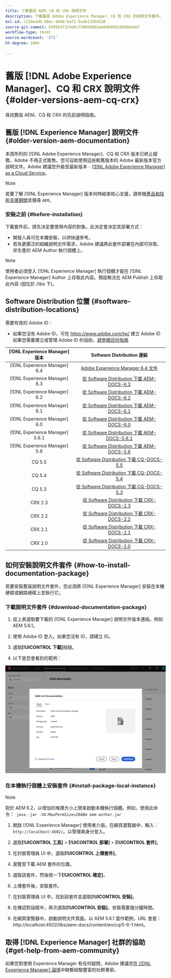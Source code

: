 ```yaml
---
title: 下載舊版 AEM、CQ 和 CRX 說明文件
description: 下載舊版 Adobe Experience Manager、CQ 和 CRX 的說明文件套件。
exl-id: c210eadb-58ec-4d40-ba72-5e4b11564510
source-git-commit: b599547324e6c750050801ee64b9602d5068e4ef
workflow-type: tm+mt
source-wordcount: '571'
ht-degree: 100%

---
```


# 舊版 [!DNL Adobe Experience Manager]、CQ 和 CRX 說明文件 {#older-versions-aem-cq-crx}

尋找舊版 AEM、CQ 和 CRX 的先前說明指南。

## 舊版 [!DNL Experience Manager] 說明文件 {#older-version-aem-documentation}

本頁所列的 [!DNL Adobe Experience Manager]、CQ 和 CRX 版本已終止服務，Adobe 不再正式販售。您可自助使用這些較舊版本的 Adobe 最新版本官方說明文件。Adobe 建議您升級至最新版本 - [[!DNL Adobe Experience Manager] as a Cloud Service](https://experienceleague.adobe.com/zh-hant/docs/experience-manager-cloud-service)。

>[!NOTE]
>
>若要了解 [!DNL Experience Manager] 版本何時結束核心支援，請參閱[產品和技術支援期間](https://helpx.adobe.com/tw/support/programs/eol-matrix.html)並搜尋 `AEM`。

### 安裝之前 {#before-installation}

下載套件前，請先決定要使用內容的對象。此決定會決定其部署方式：

* 開發人員可在本機安裝，以供快速參考。
* 若為更廣泛的組織說明文件需求，Adobe 建議將此套件部署在內部可存取、非生產的 AEM Author 執行個體上。

>[!NOTE]
>
>使用者必須登入 [!DNL Experience Manager] 執行個體才能在 [!DNL Experience Manager] Author 上存取此內容。預設無法在 AEM Publish 上存取此內容 (因位於 /libs 下)。

## Software Distribution 位置 {#software-distribution-locations}

需要有效的 Adobe ID：

* 如果您沒有 Adobe ID，可在 https://www.adobe.com/tw/ 建立 Adobe ID
如果您需要建立或管理 Adobe ID 的協助，[請參閱這份指南](https://helpx.adobe.com/tw/manage-account.html)

| [!DNL Experience Manager] 版本 | Software Distribution 連結 |
|:-----------:|:--------------------------------------------------:|
| [!DNL Experience Manager] 6.4 | [Adobe Experience Manager 6.4 文件](https://experienceleague.adobe.com/zh-hant/docs/experience-manager-64) |
| [!DNL Experience Manager] 6.3 | [從 Software Distribution 下載 AEM-DOCS-6.3](https://experience.adobe.com/#/downloads/content/software-distribution/en/aem.html?package=/content/software-distribution/en/details.html/content/dam/aem/public/adobe/packages/aem-docs/aem-docs-6-3.zip) |
| [!DNL Experience Manager] 6.2 | [從 Software Distribution 下載 AEM-DOCS-6.2](https://experience.adobe.com/#/downloads/content/software-distribution/en/aem.html?package=/content/software-distribution/en/details.html/content/dam/aem/public/adobe/packages/aem-docs/aem-docs-6-2.zip) |
| [!DNL Experience Manager] 6.1 | [從 Software Distribution 下載 AEM-DOCS-6.1](https://experience.adobe.com/#/downloads/content/software-distribution/en/aem.html?package=/content/software-distribution/en/details.html/content/dam/aem/public/adobe/packages/aem-docs/aem-docs-6-1.zip) |
| [!DNL Experience Manager] 6.0 | [從 Software Distribution 下載 AEM-DOCS-6.0](https://experience.adobe.com/#/downloads/content/software-distribution/en/aem.html?package=/content/software-distribution/en/details.html/content/dam/aem/public/adobe/packages/aem-docs/aem-docs-6-0.zip) |
| [!DNL Experience Manager] 5.6.1 | [從 Software Distribution 下載 AEM-DOCS-5.6.1](https://experience.adobe.com/#/downloads/content/software-distribution/en/aem.html?package=/content/software-distribution/en/details.html/content/dam/aem/public/adobe/packages/aem-docs/aem-docs-5-6-1.zip) |
| [!DNL Experience Manager] 5.6 | [從 Software Distribution 下載 AEM-DOCS-5.6](https://experience.adobe.com/#/downloads/content/software-distribution/en/aem.html?package=/content/software-distribution/en/details.html/content/dam/aem/public/adobe/packages/aem-docs/aem-docs-5-6.zip) |
| CQ 5.5 | [從 Software Distribution 下載 CQ-DOCS-5.5](https://experience.adobe.com/#/downloads/content/software-distribution/en/aem.html?package=%2Fcontent%2Fsoftware-distribution%2Fen%2Fdetails.html%2Fcontent%2Fdam%2Faem%2Fpublic%2Fadobe%2Fpackages%2Faem-docs%2Faem-docs-5-5.zip) |
| CQ 5.4 | [從 Software Distribution 下載 CQ-DOCS-5.4](https://experience.adobe.com/#/downloads/content/software-distribution/en/aem.html?package=/content/software-distribution/en/details.html/content/dam/aem/public/adobe/packages/aem-docs/aem-docs-5-4.zip) |
| CQ 5.3 | [從 Software Distribution 下載 CQ-DOCS-5.3](https://experience.adobe.com/#/downloads/content/software-distribution/en/aem.html?package=/content/software-distribution/en/details.html/content/dam/aem/public/adobe/packages/aem-docs/aem-docs-5-3.zip) |
| CRX 2.3 | [從 Software Distribution 下載 CRX-DOCS-2.3](https://experience.adobe.com/#/downloads/content/software-distribution/en/aem.html?package=/content/software-distribution/en/details.html/content/dam/aem/public/adobe/packages/aem-docs/crx-docs-2-3.zip) |
| CRX 2.2 | [從 Software Distribution 下載 CRX-DOCS-2.2](https://experience.adobe.com/#/downloads/content/software-distribution/en/aem.html?package=/content/software-distribution/en/details.html/content/dam/aem/public/adobe/packages/aem-docs/crx-docs-2-2.zip) |
| CRX 2.1 | [從 Software Distribution 下載 CRX-DOCS-2.1](https://experience.adobe.com/#/downloads/content/software-distribution/en/aem.html?package=/content/software-distribution/en/details.html/content/dam/aem/public/adobe/packages/aem-docs/crx-docs-2-1.zip) |
| CRX 2.0 | [從 Software Distribution 下載 CRX-DOCS-2.0](https://experience.adobe.com/#/downloads/content/software-distribution/en/aem.html?package=/content/software-distribution/en/details.html/content/dam/aem/public/adobe/packages/aem-docs/crx-docs-2-0.zip) |

## 如何安裝說明文件套件 {#how-to-install-documentation-package}

若要安裝舊版說明文件套件，您必須將 [!DNL Experience Manager] 安裝在本機硬碟或網路硬碟上並執行它。

### 下載說明文件套件 {#download-documentation-package}

1. 從上表選取要下載的 [!DNL Experience Manager] 說明文件版本連結。例如 AEM 5.6.1。

1. 使用 Adobe ID 登入。如果您沒有 ID，請建立 ID。

1. 選取&#x200B;**[!UICONTROL 下載]**&#x200B;按鈕。

1. 以下是您會看到的範例：

![Software Distribution 範例](assets/screen_shot_2020-07-10at161922.jpg)

### 在本機執行個體上安裝套件 {#install-package-local-instance}

>[!NOTE]
>
>對於 AEM 6.2，以增加的堆積大小上限來啟動本機執行個體。例如，使用此命令：` java -jar -XX:MaxPermSize=2048m aem-author.jar`

1. 開啟 [!DNL Experience Manager] 使用者介面。在網頁瀏覽器中，輸入：`http://localhost:4502/`。以管理員身分登入。

1. 選取&#x200B;**[!UICONTROL 工具]** > **[!UICONTROL 部署]** > **[!UICONTROL 套件]**。

1. 在封裝管理員 UI 中，選取&#x200B;**[!UICONTROL 上傳套件]**。

1. 瀏覽至下載 AEM 套件的位置。

1. 選取該套件，然後按一下&#x200B;**[!UICONTROL 確定]**。

1. 上傳套件後，安裝套件。

1. 在封裝管理員 UI 中，找到該套件並選取&#x200B;**[!UICONTROL 安裝]**。

1. 在確認對話框中，再次選取&#x200B;**[!UICONTROL 安裝]**。安裝需要幾分鐘時間。

1. 在網頁瀏覽器中，啟動說明文件頁面。以 AEM 5.6.1 當作範例，URL 會是：http://localhost:4502/libs/aem-docs/content/en/cq/5-6-1.html。

## 取得 [!DNL Experience Manager] 社群的協助 {#get-help-from-aem-community}

如果您對使用 Experience Manager 有任何疑問，Adobe 建議您[在  [!DNL Experience Manager] 論壇](https://experienceleaguecommunities.adobe.com/t5/adobe-experience-manager/ct-p/adobe-experience-manager-community)中聯繫經驗豐富的社群專家。
